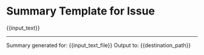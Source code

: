 # Summary Template for Issue

{{input_text}}

---
Summary generated for: {{input_text_file}}
Output to: {{destination_path}}